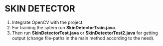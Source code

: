 # SKIN DETECTOR
1. Integrate OpenCV with the project.
2. For training the sytem run **SkinDetectorTrain.java**.
3. Then run **SkinDetectorTest.java** or **SkinDetectorTest2.java** for getting output (change file-paths in the main method according to the need).
